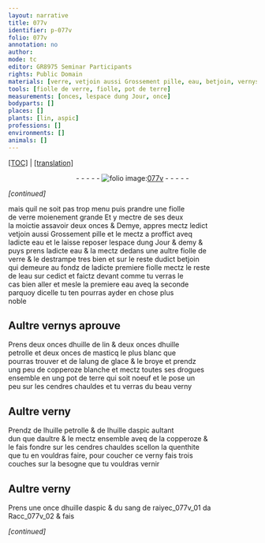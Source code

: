 ```yaml
---
layout: narrative
title: 077v
identifier: p-077v
folio: 077v
annotation: no
author:
mode: tc
editor: GR8975 Seminar Participants
rights: Public Domain
materials: [verre, vetjoin aussi Grossement pille, eau, betjoin, vernys, huille de lin, huille petrolle, masticq, alung de glace, copperoze blanche, drogues, terre, cendres, verny, huille daspic, copperoze, sang de raiyec_077v_01 da Rac]
tools: [fiolle de verre, fiolle, pot de terre]
measurements: [onces, lespace dung Jour, once]
bodyparts: []
places: []
plants: [lin, aspic]
professions: []
environments: []
animals: []
---
```


 <p><a href="{{ site.baseurl }}/diplomatic/">[TOC]</a> | <a href="{{ site.baseurl }}/texts/p-077v_tl/" target="_blank">[translation]</a></p><div class="folio" align="center">- - - - - <a href="http://gallica.bnf.fr/ark:/12148/btv1b10500001g/f160.image" target="_blank"><img src="https://cu-mkp.github.io/2017-workshop-edition/assets/photo-icon.png" alt="folio image: " style="display:inline-block; margin-bottom:-3px;"/>077v</a> - - - - - </div>  
 
*[continued]*
  
mais quil ne soit pas trop menu puis prandre une <span class="del"><span class="ill"></span></span> <span class="tl">fiolle<br/> de <span class="m">verre</span></span> moienement grande Et y mectre de ses deux<br/> la moictie assavoir deux <span class="ms">onces</span> & Demye, appres mectz led<span class="exp">ict</span><br/> <span class="m">vetjoin aussi Grossement pille</span> et le mectz a proffict aveq<br/> lad<span class="exp">icte</span> <span class="m">eau</span> et le laisse reposer <span class="ms">lespace dung <span class="tmp">Jour</span></span> & demy &<br/> puys prens lad<span class="exp">icte</span> <span class="m">eau</span> & la mectz dedans une au<span class="exp">ltr</span>e <span class="tl">fiolle de<br/> <span class="m">verre</span></span> & le destrampe tres bien et sur le reste dud<span class="exp">ict</span> <span class="m">betjoin</span><br/> qui demeure au fondz de lad<span class="exp">icte</span> premiere <span class="tl">fiolle</span> mectz le reste<br/> de l<span class="m">eau</span> sur cedict et faictz devant comme tu verras le<br/> cas bien aller et mesle la premiere <span class="m">eau</span> aveq la seconde<br/> parquoy dicell<span class="exp">e</span> tu ten pourras ayder en chose plus<br/> noble
 
 
  

## Aultre <span class="m">vernys</span> aprouve

 
Prens deux <span class="ms">onces</span> d<span class="m">huille de <span class="pa">lin</span></span> & deux <span class="ms">onces</span> d<span class="m">huille<br/> petrolle</span> et deux <span class="ms">onces</span> de <span class="m">masticq</span> le plus blanc q<span class="exp">ue</span><br/> pourras trouver et de l<span class="m">alung de glace</span> & le broye et prendz<br/> ung peu de <span class="m">copperoze blanche</span> et mectz toutes ses <span class="m">drogues</span><br/> ensemble en ung <span class="tl">pot de <span class="m">terre</span></span> q<span class="exp">ui</span> soit noeuf et le pose un<br/> peu sur les <span class="m">cendres</span> chauldes et tu verras du beau <span class="m">verny</span>
 
 
  

## Aultre <span class="m">verny</span>

 
Prendz de l<span class="m">huille petrolle</span> & de l<span class="m">huille d<span class="pa">aspic</span></span> aultant<br/> dun q<span class="exp">ue</span> dau<span class="exp">ltr</span>e & le mectz ensemble aveq de la <span class="m">copperoze</span> &<br/> le fais fondre sur les <span class="m">cendres</span> chauldes scellon la quenthite<br/> q<span class="exp">ue</span> tu en vouldras faire, pour coucher ce <span class="m">verny</span> fais trois<br/> couches sur la besogne q<span class="exp">ue</span> tu vouldras vernir
 
 
  

## Aultre <span class="m">verny</span>

 
Prens une <span class="ms">once</span> d<span class="m">huille d<span class="pa">aspic</span></span> & du <span class="m">sang <span class="del">de ra<span class="del">i</span><span class="add">y</span>e</span>c_077v_01 <span class="add">da Rac</span></span>c_077v_02 & fais 
 
*[continued]*
 
 